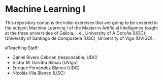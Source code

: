 # Machine Learning I 
This repository contains the initial exercises that are going to be covered in the subject Machine Learning I of the Master in Artificial Intelligence tought at the three universities of Galicia, i. e., University of A Coruña (UDC), University of Santiago de Compostela (USC), University of Vigo (UVIGO).

#Teaching Staff:
* Daniel Rivero Cebrian (responsable, UDC)
* Victor M. Darriba Bilbao (UVigo)
* Enrique Fernández Blanco (UDC)
* Nicolás Vila Blanco (USC) 
